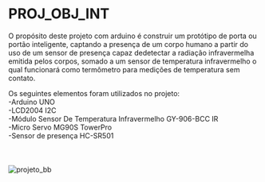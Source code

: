 # PROJ_OBJ_INT
O propósito deste projeto com arduino é construir um protótipo de porta ou portão inteligente, captando a presença de um corpo humano a partir do uso de um sensor de presença capaz dedetectar a radiação infravermelha emitida pelos corpos, somado a um sensor de temperatura infravermelho o qual funcionará como termômetro para medições de temperatura sem contato.

Os seguintes elementos foram utilizados no projeto:<br />
-Arduino UNO<br />
-LCD2004 I2C <br />
-Módulo Sensor De Temperatura Infravermelho GY-906-BCC IR<br />
-Micro Servo MG90S TowerPro<br />
-Sensor de presença HC-SR501<br />
<br /><br /><br />
![projeto_bb](https://user-images.githubusercontent.com/53839422/169926782-3a75cdce-1299-4f2a-b131-80570bd50a4b.jpg)
